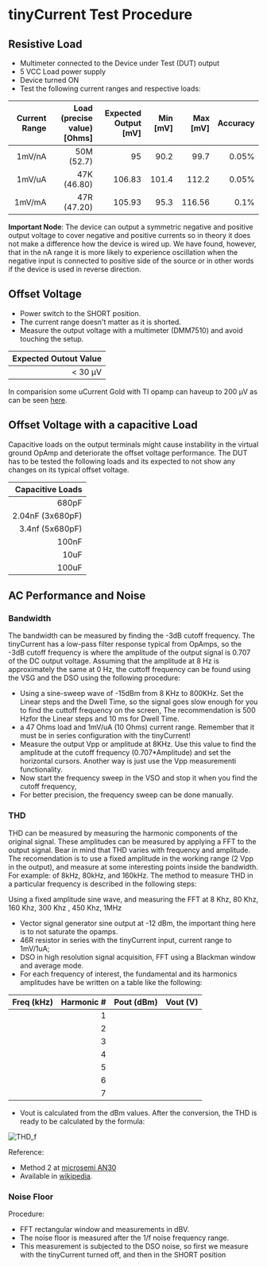 # tinyCurrent Test Procedure

## Resistive Load

* Multimeter connected to the Device under Test (DUT) output
* 5 VCC Load power supply
* Device turned ON
* Test the following current ranges and respective loads:

|Current Range  |Load (precise value) [Ohms]	|Expected Output [mV]	|Min [mV]		|Max [mV]		|Accuracy	|
|--:		|--:				|--:			|--:			|--:			|--:		|
|1mV/nA   	|50M (52.7)			|95	   		|90.2			|99.7			|0.05%		|
|1mV/uA   	|47K (46.80)   			|106.83   		|101.4			|112.2			|0.05%		|
|1mV/mA   	|47R (47.20)	   		|105.93			|95.3			|116.56			|0.1%		|

**Important Node**: The device can output a symmetric negative and positive output voltage to cover negative and positive currents so in theory it does not make a difference how the device is wired up. We have found, however, that in the nA range it is more likely to experience oscillation when the negative input is connected to positive side of the source or in other words if the device is used in reverse direction.

## Offset Voltage

* Power switch to the SHORT position.
* The current range doesn't matter as it is shorted.
* Measure the output voltage with a multimeter (DMM7510) and avoid touching the setup.

| Expected Outout Value	|
|--:			|
| < 30 µV		|

In comparision some uCurrent Gold with TI opamp can haveup to 200 µV as can be seen [here](https://youtu.be/1VlKoR0ldIE?t=1709).

## Offset Voltage with a capacitive Load

Capacitive loads on the output terminals might cause instability in the virtual ground OpAmp and deteriorate the offset voltage performance. The DUT has to be tested the following loads and its expected to not show any changes on its typical offset voltage.

| Capacitive Loads	| 
|--:			|
| 680pF			|
| 2.04nF (3x680pF)	|
| 3.4nf (5x680pF)	|
| 100nF			|
| 10uF			|
| 100uF			|


## AC Performance and Noise

### Bandwidth

The bandwidth can be measured by finding the -3dB cutoff frequency. The tinyCurrent has a low-pass filter response typical from OpAmps, so the -3dB cutoff frequency is where the amplitude of the output signal is 0.707 of the DC output voltage. Assuming that the amplitude at 8 Hz is approximately the same at 0 Hz, the cuttoff frequency can be found using the VSG and the DSO using the following procedure:

* Using a sine-sweep wave of -15dBm from 8 KHz to 800KHz. Set the Linear steps and the Dwell Time, so the signal goes slow enough for you to find the cuttoff frequency on the screen, The recommendation is 500 Hzfor the Linear steps and 10 ms for Dwell Time. 
* a 47 Ohms load and 1mV/uA (10 Ohms) current range. Remember that it must be in series configuration with the tinyCurrent! 
* Measure the output Vpp or amplitude at 8KHz. Use this value to find the amplitude at the cutoff frequency (0.707\*Amplitude) and set the horizontal cursors. Another way is just use the Vpp measurementi functionality.
* Now start the frequency sweep in the VSO and stop it when you find the cutoff frequency,
* For better precision, the frequency sweep can be done manually. 

### THD

THD can be measured by measuring the harmonic components of the original signal. These amplitudes can be measured by applying a FFT to the output signal.
Bear in mind that THD varies with frequency and amplitude. The recomendation is to use a fixed amplitude in the working range (2 Vpp in the output), and measure at some interesting points inside the bandwidth. For example: of 8kHz, 80kHz, and 160kHz.
The method to measure THD in a particular frequency is described in the following steps:

Using a fixed amplitude sine wave, and measuring the FFT at 8 Khz, 80 Khz, 160 Khz, 300 Khz , 450 Khz, 1MHz
* Vector signal generator sine output at -12 dBm, the important thing here is to not saturate the opamps. 
* 46R resistor in series with the tinyCurrent input, current range to 1mV/1uA; 
* DSO in high resolution signal acquisition, FFT using a Blackman window and average mode. 
* For each frequency of interest, the fundamental and its harmonics amplitudes have be written on a table like the following:

| Freq (kHz)	| Harmonic #	| Pout (dBm)	| Vout (V)	|
|--:		|--:		|--:		|--:		|
|		|1		|		|		|
|		|2		|		|		|
|		|3		|		|		|
|		|4		|		|		|
|		|5		|		|		|	
|		|6		|		|		|
|		|7		|		|		|

* Vout is calculated from the dBm values. After the conversion, the THD is ready to be calculated by the formula:

![](https://wikimedia.org/api/rest_v1/media/math/render/svg/4f9de3b50d754605a2f23e1a92f7dd682eb654a0 "THD_f")

Reference: 
* Method 2 at [microsemi AN30](https://www.microsemi.com/document-portal/doc_view/134813-an30-basic-total-harmonic-distortion-thd-measurement)
* Available in [wikipedia](https://en.wikipedia.org/wiki/Total_harmonic_distortion).  

### Noise Floor

Procedure:

* FFT rectangular window and measurements in dBV.
* The noise floor is measured after the 1/f noise frequency range.
* This measurement is subjected to the DSO noise, so first we measure with the tinyCurrent turned off, and then in the SHORT position
